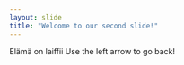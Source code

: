 ```yaml
---
layout: slide
title: "Welcome to our second slide!"
---
```

Elämä on laiffii
Use the left arrow to go back!
